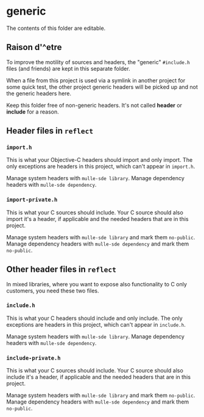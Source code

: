 # generic

The contents of this folder are editable.

## Raison d'^etre

To improve the motility of sources and headers, the "generic" `#include.h`
files (and friends) are kept in this separate folder.

When a file from this project is used via a symlink in another project for
some quick test, the other project generic headers will be picked up and not
the generic headers here.

Keep this folder free of non-generic headers. It's not called **header** or
**include** for a reason.


## Header files in `reflect`


### `import.h`

This is what your Objective-C headers should import and only import. The only
exceptions are headers in this project, which can't appear in `import.h`.

Manage system headers with `mulle-sde library`.
Manage dependency headers with `mulle-sde dependency`.

### `import-private.h`

This is what your C sources should include. Your C source should also import
it's a header, if applicable and the needed headers that are in this
project.

Manage system headers with `mulle-sde library` and mark them `no-public`.
Manage dependency headers with `mulle-sde dependency` and mark them `no-public`.


## Other header files in `reflect`

In mixed libraries, where you want to expose also functionality to C only
customers, you need these two files.

### `include.h`

This is what your C headers should include and only include. The only
exceptions are headers in this project, which can't appear in `include.h`.

Manage system headers with `mulle-sde library`.
Manage dependency headers with `mulle-sde dependency`.

### `include-private.h`

This is what your C sources should include. Your C source should also include
it's a header, if applicable and the needed headers that are in this
project.

Manage system headers with `mulle-sde library` and mark them `no-public`.
Manage dependency headers with `mulle-sde dependency` and mark them `no-public`.


<!--
extension : mulle-objc/objc
directory : project-oneshot/all
template  : .../README.md
Suppress this comment with `export MULLE_SDE_GENERATE_FILE_COMMENTS=NO`
-->
